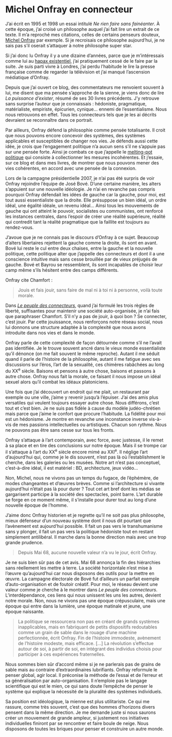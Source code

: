 # Michel Onfray en connecteur

J’ai écrit en 1995 et 1998 un essai intitulé *Ne rien faire sans fainéanter*. À cette époque, j’ai croisé un philosophe auquel j’ai fait lire un extrait de ce texte. Il m’a reproché mes citations, celles de certains penseurs douteux, [Michel Onfray](http://pagesperso-orange.fr/michel.onfray/) par exemple. Si je recroisais ce philosophe aujourd’hui, je ne sais pas s’il oserait s’attaquer à notre philosophe super star.

Si j’ai donc lu Onfray il y a une dizaine d’années, parce que je m’intéressais comme lui au [hapax existentiel](http://fr.wikipedia.org/wiki/Hapax), j’ai pratiquement cessé de le faire par la suite. Je suis parti vivre à Londres, j’ai perdu l’habitude le lire la presse française comme de regarder la télévision et j’ai manqué l’ascension médiatique d’Onfray.

Depuis que j’ai ouvert ce blog, des commentateurs me renvoient souvent à lui, me disent que ma pensée s’approche de la sienne, je viens donc de lire *La puissance d’exister*, résumé de ses 30 livres précédents. J’y retrouve sans surprise l’auteur que je connaissais : hédoniste, pragmatique, matérialiste, empiriste, épicurien, cynique… ennemi de l’essentialisme. Nous nous retrouvons en effet. Tous les connecteurs tels que je les ai décrits devraient se reconnaître dans ce portrait.

Par ailleurs, Onfray défend la philosophie comme pensée totalisante. Il croit que nous pouvons encore concevoir des systèmes, des systèmes applicables et susceptibles de changer nos vies. Je défends aussi cette idée, je crois que l’engagement politique n’a aucun sens s’il ne s’appuie pas sur une pensée forte. Ainsi je combats ce que j’appelle le [melting-pot politique](https://tcrouzet.com/2006/06/29/saupoudrage-politique/) qui consiste à collectionner les mesures incohérentes. Et j’essaie, sur ce blog et dans mes livres, de montrer que nous pouvons mener des vies cohérentes, en accord avec une pensée de la connexion.

Lors de la campagne présidentielle 2007, je n’ai pas été surpris de voir Onfray rejoindre l’équipe de José Bové. D’une certaine manière, les alters s’appuient sur une nouvelle idéologie. Je n’ai en revanche pas compris pourquoi Onfray défendait les idées de gauche car la gauche, pour moi, est tout aussi essentialiste que la droite. Elle présuppose un bien idéal, un ordre idéal, une égalité idéale, un revenu idéal… Ainsi tous les mouvements de gauche qui ont atteint le pouvoir, socialistes ou communistes, ont renforcé les instances centrales, dans l’espoir de créer une réalité supérieure, réalité qui contredit tant la réalité pragmatique que la faillite est toujours au rendez-vous.

J’avoue que je ne connais pas le discours d’Onfray à ce sujet. Beaucoup d’alters libertaires rejettent la gauche comme la droite, ils sont en avant. Bové lui reste le cul entre deux chaises, entre la gauche et la nouvelle politique, cette politique alter que j’appelle des connecteurs et dont il a une conscience intuitive mais sans cesse brouillée par de vieux préjugés de gauche. Bové et Bayrou se ressemblent, ils sont incapables de choisir leur camp même s’ils hésitent entre des camps différents.

Onfray cite Chamfort :

> Jouis et fais jouir, sans faire de mal ni à toi ni à personne, voilà toute morale.

Dans *[Le peuple des connecteurs](https://tcrouzet.com/le-peuple-des-connecteurs/)*, quand j’ai formulé les trois règles de liberté, suffisantes pour maintenir une société auto-organisée, je n’ai fais que paraphraser Chamfort. S’il n’y a pas de jouir, à quoi bon ? Se connecter, c’est jouir. Par cette jouissance, nous renforçons notre réseau social, nous lui donnons une structure adaptée à la complexité que nous avons introduite dans nos vies et dans le monde.

Onfray parle de cette complexité de façon détournée comme s’il ne l’avait pas identifiée. Je le trouve souvent ancré dans le vieux monde essentialiste qu’il dénonce (on me fait souvent le même reproche). Autant il me séduit quand il parle de l’histoire de la philosophie, autant il me fatigue avec ses discussions sur l’éros, l’art de la sexualité, ces chimères rabâchées au long du XX<sup>e</sup> siècle. Baisons et pensons à autre chose, baisons et passons à autre chose. Onfray nous fait la morale, ce faisant il nous impose un idéal sexuel alors qu’il combat les idéaux platoniciens.

Une fois que j’ai découvert un endroit qui me plait, un restaurant par exemple ou une ville, j’aime y revenir jusqu’à l’épuiser. J’ai des amis plus versatiles qui veulent toujours essayer autre chose. Nous différons, c’est tout et c’est bien. Je ne suis pas fidèle à cause du modèle judéo-chrétien mais parce que j’aime le confort que procure l’habitude. La fidélité pour moi est un hédonisme. Je montre en revanche une inconstance inverse vis-à-vis de mes passions intellectuelles ou artistiques. Chacun son rythme. Nous ne pouvons pas être sans cesse sur tous les fronts.

Onfray s’attaque à l’art contemporain, avec force, avec justesse, il le remet à sa place et en tire des conclusions sur notre époque. Mais il se trompe car il s’attaque à l’art du XX<sup>e</sup> siècle encore mimé au XXI<sup>e</sup>. Il néglige l’art d’aujourd’hui qui, comme je le dis souvent, n’est pas là où l’establishment le cherche, dans les galeries ou les musées. Notre art n’est pas conceptuel, c’est-à-dire idéal, il est matériel : BD, architecture, jeux vidéo…

Non, Michel, nous ne vivons pas un temps du fugace, de l’éphémère, de modes changeantes et d’œuvres brèves. Comme si l’architecture si vivante aujourd’hui n’était pas là pour durer ? Tout cet art bref dont les médias se gargarisent participe à la société des spectacles, point barre. L’art durable se forge en ce moment même, il s’installe pour durer tout au long d’une nouvelle époque de l’homme.

J’aime donc Onfray historien et je regrette qu’il ne soit pas plus philosophe, mieux défenseur d’un nouveau système dont il nous dit pourtant que l’avènement est aujourd’hui possible. Il fait un pas vers le transhumanisme sans y plonger, il fait un pas vers la politique hédoniste tout en restant simplement antilibéral. Il marche dans la bonne direction mais avec une trop grande prudence.

> Depuis Mai 68, aucune nouvelle valeur n’a vu le jour, écrit Onfray.

Je ne suis bien sûr pas de cet avis. Mai 68 annonça la fin des hiérarchies sans réellement les mettre à terre. La société horizontale n’est mise à l’œuvre qu’aujourd’hui car nous disposons des outils pour la mettre en œuvre. La campagne électorale de Bové fut d’ailleurs un parfait exemple d’auto-organisation et de foutoir créatif. Pour moi, le réseau devient une valeur comme je cherche à le montrer dans <a ref="https://tcrouzet.com/le-peuple-des-connecteurs/">*Le peuple des connecteurs*</a>. L’interdépendance, ces liens qui nous unissent les uns les autres, devient notre morale. Non, nous ne vivons pas une époque crépusculaire, mais une époque qui entre dans la lumière, une époque matinale et jeune, une époque naissante.

> La politique se ressourcera non pas en créant de grands systèmes inapplicables, mais en fabriquant de petits dispositifs redoutables comme un grain de sable dans le rouage d’une machine perfectionnée, écrit Onfray. Fin de l’histoire immodeste, avènement de l’histoire modeste, mais efficace. \[…\] La révolution s’effectue autour de soi, à partir de soi, en intégrant des individus choisis pour participer à ces expériences fraternelles.

Nous sommes bien sûr d’accord même si je ne parlerais pas de grains de sable mais au contraire d’extraordinaires lubrifiants. Onfray reformule le penser global, agir local. Il préconise la méthode de l’essai et de l’erreur et sa généralisation par auto-organisation. Il n’emploie pas le langage scientifique qui est le mien, ce qui sans doute l’empêche de penser le système qui explique la nécessité de la pluralité des systèmes individuels.

Sa position est idéologique, la mienne est plus utilitariste. Ce qui me rassure, comme très souvent, c’est que des hommes d’horizons divers pensent dans la même direction. Je me demande juste si nous saurons créer un mouvement de grande ampleur, si justement nos initiatives individuelles finiront par se rencontrer et faire boule de neige. Nous disposons de toutes les briques pour penser et construire un autre monde.